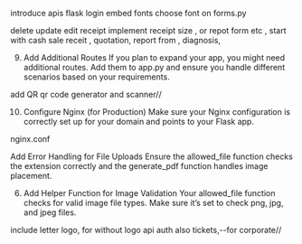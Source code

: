 
introduce apis
flask login
embed fonts choose font on forms.py

delete update edit receipt
implement receipt size , or repot form etc , start with cash sale receit , quotation, report from , diagnosis, 





9. Add Additional Routes
If you plan to expand your app, you might need additional routes. Add them to app.py and ensure you handle different scenarios based on your requirements.

add QR qr code generator and scanner//



10. Configure Nginx (for Production)
Make sure your Nginx configuration is correctly set up for your domain and points to your Flask app.

nginx.conf

Add Error Handling for File Uploads
Ensure the allowed_file function checks the extension correctly and the generate_pdf function handles image placement.

6. Add Helper Function for Image Validation
Your allowed_file function checks for valid image file types. Make sure it’s set to check png, jpg, and jpeg files.


<!-- Install Dependencies:
Install the required Python packages listed in your requirements.txt file:
bash
Copy code
pip install -r requirements.txt
Database Setup:

If you're using Flask-Migrate or a similar database migration tool, initialize the database and apply the initial migration:
bash
Copy code
flask db init
flask db migrate -m "Initial migration"
flask db upgrade
Run the Application:

Start your Flask application by running the main.py file:
bash
Copy code
python main.py
Your Flask application should now be running locally.
 You can access it at http://localhost:5000 in your web browser.
Development Workflow:

Start by implementing the desired functionality in your Flask routes and templates.
Use the Flask development server to test your application locally.
As you make changes, Flask's built-in debugger will provide feedback in the terminal.
Test your application thoroughly, both manually and with automated tests if available.
Commit your changes to version control frequently to track your progress.
Deployment:

Once your application is ready for production, deploy it to a production
 server. Common options include platforms like Heroku, AWS, or a dedicated server.
Configure your production environment according to your application's needs,
 including setting up a production-grade database (e.g., PostgreSQL) and 
 configuring web servers like Nginx or Apache to serve your Flask application. -->

 include letter logo, for without logo
 api auth
 also tickets,--for corporate//